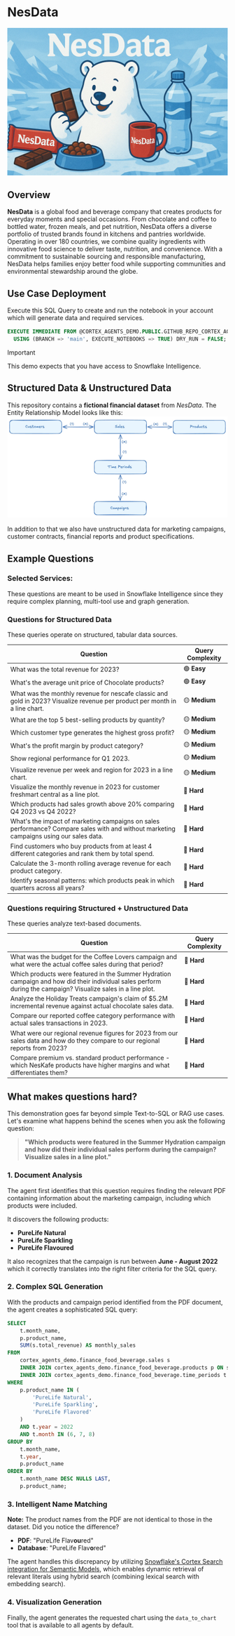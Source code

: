# NesData

![NesData](_resources/nesdata.jpg)

## Overview
**NesData** is a global food and beverage company that creates products for everyday moments and special occasions. From chocolate and coffee to bottled water, frozen meals, and pet nutrition, NesData offers a diverse portfolio of trusted brands found in kitchens and pantries worldwide. Operating in over 180 countries, we combine quality ingredients with innovative food science to deliver taste, nutrition, and convenience. With a commitment to sustainable sourcing and responsible manufacturing, NesData helps families enjoy better food while supporting communities and environmental stewardship around the globe.

## Use Case Deployment
Execute this SQL Query to create and run the notebook in your account which will generate data and required services.
```sql
EXECUTE IMMEDIATE FROM @CORTEX_AGENTS_DEMO.PUBLIC.GITHUB_REPO_CORTEX_AGENTS_DEMO/branches/main/use_cases/nesdata/_internal/setup.sql
  USING (BRANCH => 'main', EXECUTE_NOTEBOOKS => TRUE) DRY_RUN = FALSE;
```

> [!IMPORTANT]
> This demo expects that you have access to Snowflake Intelligence.

## Structured Data & Unstructured Data
This repository contains a **fictional financial dataset** from _NesData_. 
The Entity Relationship Model looks like this:  
![NesData](_resources/erm.jpg)

In addition to that we also have unstructured data for marketing campaigns, customer contracts, financial reports and product specifications.

## Example Questions
### Selected Services:
These questions are meant to be used in Snowflake Intelligence since they require complex planning, multi-tool use and graph generation.

### **Questions for Structured Data**
These queries operate on structured, tabular data sources.

| Question | Query Complexity |
|----------|---------|
| What was the total revenue for 2023? | 🟢 **Easy** |
| What's the average unit price of Chocolate products? | 🟢 **Easy** |
| What was the monthly revenue for nescafe classic and gold in 2023? Visualize revenue per product per month in a line chart. | 🟡 **Medium** |
| What are the top 5 best-selling products by quantity? | 🟡 **Medium** |
| Which customer type generates the highest gross profit? | 🟡 **Medium** |
| What's the profit margin by product category? | 🟡 **Medium** |
| Show regional performance for Q1 2023. | 🟡 **Medium** |
| Visualize revenue per week and region for 2023 in a line chart. | 🟡 **Medium** |
| Visualize the monthly revenue in 2023 for customer freshmart central as a line plot. | 🔴 **Hard** |
| Which products had sales growth above 20% comparing Q4 2023 vs Q4 2022? | 🔴 **Hard** |
| What's the impact of marketing campaigns on sales performance? Compare sales with and without marketing campaigns using our sales data. | 🔴 **Hard** |
| Find customers who buy products from at least 4 different categories and rank them by total spend. | 🔴 **Hard** |
| Calculate the 3-month rolling average revenue for each product category. | 🔴 **Hard** |
| Identify seasonal patterns: which products peak in which quarters across all years? | 🔴 **Hard** |

### **Questions requiring Structured + Unstructured Data**  
These queries analyze text-based documents.

| Question | Query Complexity |
|----------|---------|
| What was the budget for the Coffee Lovers campaign and what were the actual coffee sales during that period? | 🔴 **Hard** |
| Which products were featured in the Summer Hydration campaign and how did their individual sales perform during the campaign? Visualize sales in a line plot. | 🔴 **Hard** |
| Analyze the Holiday Treats campaign's claim of $5.2M incremental revenue against actual chocolate sales data. | 🔴 **Hard** |
| Compare our reported coffee category performance with actual sales transactions in 2023. | 🔴 **Hard** |
| What were our regional revenue figures for 2023 from our sales data and how do they compare to our regional reports from 2023? | 🔴 **Hard** |
| Compare premium vs. standard product performance - which NesKafe products have higher margins and what differentiates them? | 🔴 **Hard** |

## What makes questions hard?

This demonstration goes far beyond simple Text-to-SQL or RAG use cases. Let's examine what happens behind the scenes when you ask the following question:

> **"Which products were featured in the Summer Hydration campaign and how did their individual sales perform during the campaign? Visualize sales in a line plot."**

### 1. Document Analysis
The agent first identifies that this question requires finding the relevant PDF containing information about the marketing campaign, including which products were included.

It discovers the following products:
- **PureLife Natural**
- **PureLife Sparkling** 
- **PureLife Flavoured**

It also recognizes that the campaign is run between **June - August 2022** which it correctly translates into the right filter criteria for the SQL query.

### 2. Complex SQL Generation
With the products and campaign period identified from the PDF document, the agent creates a sophisticated SQL query:

```sql
SELECT
    t.month_name,
    p.product_name,
    SUM(s.total_revenue) AS monthly_sales
FROM
    cortex_agents_demo.finance_food_beverage.sales s
    INNER JOIN cortex_agents_demo.finance_food_beverage.products p ON s.product_id = p.product_id
    INNER JOIN cortex_agents_demo.finance_food_beverage.time_periods t ON s.period_id = t.period_id
WHERE
    p.product_name IN (
        'PureLife Natural',
        'PureLife Sparkling',
        'PureLife Flavored'
    )
    AND t.year = 2022
    AND t.month IN (6, 7, 8)
GROUP BY
    t.month_name,
    t.year,
    p.product_name
ORDER BY
    t.month_name DESC NULLS LAST,
    p.product_name;
```

### 3. Intelligent Name Matching
**Note:** The product names from the PDF are not identical to those in the dataset. Did you notice the difference?

- **PDF**: "PureLife Flav**ou**red"
- **Database**: "PureLife Flav**o**red"

The agent handles this discrepancy by utilizing [Snowflake's Cortex Search integration for Semantic Models](https://docs.snowflake.com/en/user-guide/snowflake-cortex/cortex-analyst/cortex-analyst-search-integration), which enables dynamic retrieval of relevant literals using hybrid search (combining lexical search with embedding search).

### 4. Visualization Generation
Finally, the agent generates the requested chart using the `data_to_chart` tool that is available to all agents by default.
